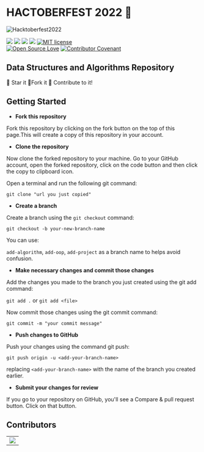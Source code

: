 # HACTOBERFEST 2022 🎯

![Hacktoberfest2022](https://images.prismic.io/www-static/1cd0d641-4e0e-4ba3-8386-3125627394fa_Email+Banners-Dark.png?auto=compress,format)


<img src="https://img.shields.io/badge/language-C++-ff69b4?style=for-the-badge"> <img src="https://img.shields.io/badge/language-C-yellow?style=for-the-badge"> <img src="https://img.shields.io/badge/language-python-blue?style=for-the-badge"> <img src="https://img.shields.io/badge/language-javascript-orange?style=for-the-badge"> <a href="https://raw.githubusercontent.com/Py-Contributors/AlgorithmsAndDataStructure/master/LICENSE"><img src="https://img.shields.io/github/license/Py-Contributors/AlgorithmsAndDataStructure?style=for-the-badge" alt="MIT license"></a> <br>
[![Open Source Love](https://badges.frapsoft.com/os/v1/open-source.svg?v=103)](https://github.com/ellerbrock/open-source-badges/) [![Contributor Covenant](https://img.shields.io/badge/Contributor%20Covenant-2.1-4baaaa.svg)](code_of_conduct.md)

## Data Structures and Algorithms Repository
:star2: Star it
:fork_and_knife:Fork it
:purple_heart: Contribute to it!

## Getting Started

-  **Fork this repository**

Fork this repository by clicking on the fork button on the top of this page.This will create a copy of this repository in your account.

-  **Clone the repository**

Now clone the forked repository to your machine. Go to your GitHub account, open the forked repository, click on the code button and then click the copy to clipboard icon.

Open a terminal and run the following git command:

```git clone "url you just copied"```

- **Create a branch**

Create a branch using the ```git checkout``` command:

```git checkout -b your-new-branch-name```

  

   You can use:

```add-algorithm```, ```add-oop```, ```add-project``` as a branch name to helps avoid confusion.

  

-  **Make necessary changes and commit those changes**

Add the changes you made to the branch you just created using the git add command:

```git add .``` or ```git add <file>```

Now commit those changes using the git commit command:

```git commit -m "your commit message"```

  

-  **Push changes to GitHub**

  

Push your changes using the command git push:

```git push origin -u <add-your-branch-name>```

replacing ```<add-your-branch-name>``` with the name of the branch you created earlier.

  

-  **Submit your changes for review**

If you go to your repository on GitHub, you'll see a Compare & pull request button. Click on that button.


## Contributors

<table>
	<tr>
		 <td>
  		<a href="https://github.com/LakshaySK106/
Algorithms/graphs/contributors">
  			<img src="https://contributors-img.web.app/image?repo=LakshaySK106/
Algorithms" />
  		</a>
		</td>
	</tr>
</table>
